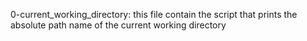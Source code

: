 0-current_working_directory: this file contain the script that prints the absolute path name of the current working directory
